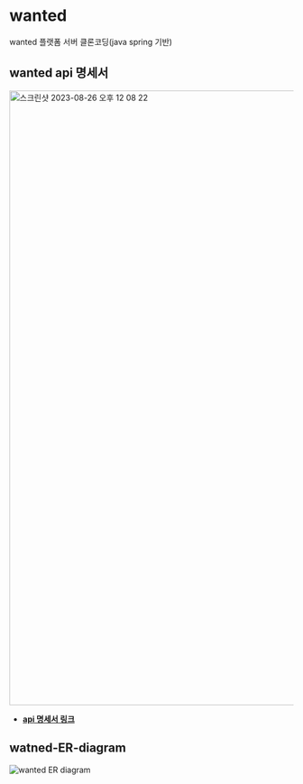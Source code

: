 # wanted
wanted 플랫폼 서버 클론코딩(java spring 기반)

  
  
## wanted api 명세서
<img width="1090" alt="스크린샷 2023-08-26 오후 12 08 22" src="https://github.com/shoeone96/wanted/assets/85065626/770b5f52-c856-48c5-83fd-761aaa6689bf">

- **[api 명세서 링크](https://docs.google.com/spreadsheets/d/1SCrtRXlZFjTUZi5exUP94-hpWMyUJ2ogp4d3Q3B_SiM/edit?usp=sharing)**
  
## watned-ER-diagram
![wanted ER diagram ](https://github.com/shoeone96/wanted/assets/85065626/826c1480-fc00-49bc-932c-289d0ac422af)




